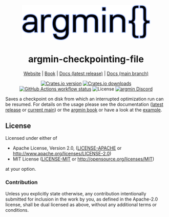 <p align="center">
  <img
    width="400"
    src="https://raw.githubusercontent.com/argmin-rs/argmin/main/media/logo.png"
  />
</p>
<h1 align="center">argmin-checkpointing-file</h1>

<p align="center">
  <a href="https://argmin-rs.org">Website</a>
  |
  <a href="https://argmin-rs.org/book/">Book</a>
  |
  <a href="https://docs.rs/argmin-checkpointing-file">Docs (latest release)</a>
  |
  <a href="https://argmin-rs.github.io/argmin/argmin_checkpointing_file/index.html">Docs (main branch)</a>
</p>

<p align="center">
  <a href="https://crates.io/crates/argmin-checkpointing-file"
    ><img
      src="https://img.shields.io/crates/v/argmin-checkpointing-file?style=flat-square"
      alt="Crates.io version"
  /></a>
  <a href="https://crates.io/crates/argmin-checkpointing-file"
    ><img
      src="https://img.shields.io/crates/d/argmin-checkpointing-file?style=flat-square"
      alt="Crates.io downloads"
  /></a>
  <a href="https://github.com/argmin-rs/argmin/actions"
    ><img
      src="https://img.shields.io/github/actions/workflow/status/argmin-rs/argmin/ci.yml?branch=main&label=argmin CI&style=flat-square"
      alt="GitHub Actions workflow status"
  /></a>
  <img
    src="https://img.shields.io/crates/l/argmin-checkpointing-file?style=flat-square"
    alt="License"
  />
  <a href="https://discord.gg/fYB8AwxxMW"
    ><img
      src="https://img.shields.io/discord/1189119565335109683?style=flat-square&label=argmin%20Discord"
      alt="argmin Discord"
  /></a>
</p>

Saves a checkpoint on disk from which an interrupted optimization run can be resumed.
For details on the usage please see the documentation ([latest release](https://docs.rs/argmin-checkpointing-file)
or [current main](https://argmin-rs.github.io/argmin/argmin_checkpointing_file/index.html))
or the [argmin book](https://argmin-rs.org/book/) or have a look at
the [example](https://github.com/argmin-rs/argmin/tree/main/examples/checkpoint).

## License

Licensed under either of

  * Apache License, Version 2.0, ([LICENSE-APACHE](LICENSE-APACHE) or http://www.apache.org/licenses/LICENSE-2.0)
  * MIT License ([LICENSE-MIT](LICENSE-MIT) or http://opensource.org/licenses/MIT)

at your option.

### Contribution

Unless you explicitly state otherwise, any contribution intentionally submitted for inclusion in the work by you,
as defined in the Apache-2.0 license, shall be dual licensed as above, without any additional terms or conditions.
